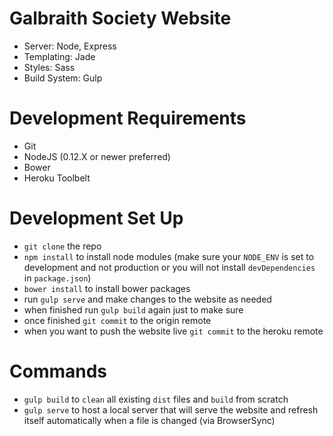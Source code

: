 # Galbraith Society Website
- Server: Node, Express
- Templating: Jade
- Styles: Sass
- Build System: Gulp

# Development Requirements
- Git
- NodeJS (0.12.X or newer preferred)
- Bower
- Heroku Toolbelt

# Development Set Up
- `git clone` the repo
- `npm install` to install node modules (make sure your `NODE_ENV` is set to development and not production or you will not install `devDependencies` in `package.json`)
- `bower install` to install bower packages
- run `gulp serve` and make changes to the website as needed
- when finished run `gulp build` again just to make sure
- once finished `git commit` to the origin remote
- when you want to push the website live `git commit` to the heroku remote

# Commands
- `gulp build` to `clean` all existing `dist` files and `build` from scratch
- `gulp serve` to host a local server that will serve the website and refresh itself automatically when a file is changed (via BrowserSync)